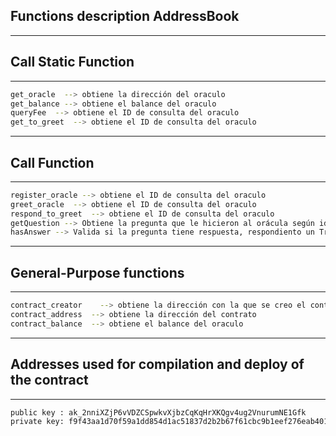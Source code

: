 ## Functions description AddressBook
******************************
## Call Static Function
******************************
```sh
get_oracle  --> obtiene la dirección del oraculo
get_balance --> obtiene el balance del oraculo
queryFee  --> obtiene el ID de consulta del oraculo
get_to_greet  --> obtiene el ID de consulta del oraculo
```
******************************
## Call Function
******************************
```sh
register_oracle --> obtiene el ID de consulta del oraculo
greet_oracle  --> obtiene el ID de consulta del oraculo
respond_to_greet  --> obtiene el ID de consulta del oraculo
getQuestion --> Obtiene la pregunta que le hicieron al orácula según id. argumentos [OracleAddress, OracleID]
hasAnswer --> Valida si la pregunta tiene respuesta, respondiento un True o Falso. argumentos [OracleAddress, OracleID]
```
******************************
## General-Purpose functions
******************************
```sh
contract_creator	--> obtiene la dirección con la que se creo el contrato
contract_address  --> obtiene la dirección del contrato
contract_balance  --> obtiene el balance del oraculo
```
******************************
## Addresses used for compilation and deploy of the contract
******************************
```sh
public key : ak_2nniXZjP6vVDZCSpwkvXjbzCqKqHrXKQgv4ug2VnurumNE1Gfk
private key: f9f43aa1d70f59a1dd854d1ac51837d2b2b67f61cbc9b1eef276eab40147e6e8eba9f018046338e2a873dc3d0cdb75cc087906198fe629f9d9a1712f3ddf2d3b
```
